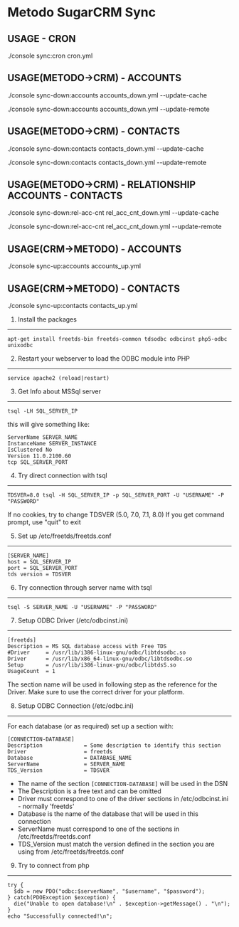 Metodo SugarCRM Sync
=====================

USAGE - CRON
-----------------------------
./console sync:cron cron.yml


USAGE(METODO->CRM) - ACCOUNTS
-----------------------------
./console sync-down:accounts accounts_down.yml --update-cache

./console sync-down:accounts accounts_down.yml --update-remote


USAGE(METODO->CRM) - CONTACTS
-----------------------------
./console sync-down:contacts contacts_down.yml --update-cache

./console sync-down:contacts contacts_down.yml --update-remote


USAGE(METODO->CRM) - RELATIONSHIP ACCOUNTS - CONTACTS
------------------------------------------------------
./console sync-down:rel-acc-cnt rel_acc_cnt_down.yml --update-cache

./console sync-down:rel-acc-cnt rel_acc_cnt_down.yml --update-remote


USAGE(CRM->METODO) - ACCOUNTS
-----------------------------
./console sync-up:accounts accounts_up.yml


USAGE(CRM->METODO) - CONTACTS
-----------------------------
./console sync-up:contacts contacts_up.yml




1) Install the packages
---------------------
    apt-get install freetds-bin freetds-common tdsodbc odbcinst php5-odbc unixodbc
    
2) Restart your webserver to load the ODBC module into PHP
---------------------------------------------------------
    service apache2 (reload|restart)
    
3) Get Info about MSSql server
-------------------------------
    tsql -LH SQL_SERVER_IP
    
this will give something like:

    ServerName SERVER_NAME
    InstanceName SERVER_INSTANCE
    IsClustered No
    Version 11.0.2100.60
    tcp SQL_SERVER_PORT
      
4) Try direct connection with tsql
--------------------------------
    TDSVER=8.0 tsql -H SQL_SERVER_IP -p SQL_SERVER_PORT -U "USERNAME" -P "PASSWORD"
    
If no cookies, try to change TDSVER (5.0, 7.0, 7.1, 8.0)
If you get command prompt, use "quit" to exit
    


5) Set up /etc/freetds/freetds.conf
---------------------------------
    [SERVER_NAME]
    host = SQL_SERVER_IP
    port = SQL_SERVER_PORT
    tds version = TDSVER
    
    
6) Try connection through server name with tsql
-----------------------------------------------
    tsql -S SERVER_NAME -U "USERNAME" -P "PASSWORD"
  
7) Setup ODBC Driver (/etc/odbcinst.ini)
------------------------------------------------
    [freetds]
    Description = MS SQL database access with Free TDS
    #Driver     = /usr/lib/i386-linux-gnu/odbc/libtdsodbc.so
    Driver      = /usr/lib/x86_64-linux-gnu/odbc/libtdsodbc.so
    Setup       = /usr/lib/i386-linux-gnu/odbc/libtdsS.so
    UsageCount  = 1
  
The section name will be used in following step as the reference for the Driver. 
Make sure to use the correct driver for your platform.
 
8) Setup ODBC Connection (/etc/odbc.ini)
-----------------------------------------
For each database (or as required) set up a section with:

    [CONNECTION-DATABASE]
    Description             = Some description to identify this section
    Driver                  = freetds
    Database                = DATABASE_NAME
    ServerName              = SERVER_NAME
    TDS_Version             = TDSVER
    
  - The name of the section `[CONNECTION-DATABASE]` will be used in the DSN
  - The Description is a free text and can be omitted
  - Driver must correspond to one of the driver sections in /etc/odbcinst.ini - normally 'freetds'
  - Database is the name of the database that will be used in this connection
  - ServerName must correspond to one of the sections in /etc/freetds/freetds.conf
  - TDS_Version must match the version defined in the section you are using from /etc/freetds/freetds.conf



9) Try to connect from php
-----------------------------------------
    try {
      $db = new PDO("odbc:$serverName", "$username", "$password");
    } catch(PDOException $exception) {
      die("Unable to open database!\n" . $exception->getMessage() . "\n");
    }
    echo "Successfully connected!\n";
    
